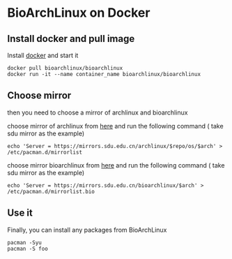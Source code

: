 # BioArchLinux on Docker

## Install docker and pull image

Install [docker](https://www.docker.com/) and start it

```
docker pull bioarchlinux/bioarchlinux
docker run -it --name container_name bioarchlinux/bioarchlinux
```

## Choose mirror
then you need to choose a mirror of archlinux and bioarchlinux

choose mirror of archlinux from [here](https://archlinux.org/mirrorlist/) and run the following command ( take sdu mirror as the example)

```
echo 'Server = https://mirrors.sdu.edu.cn/archlinux/$repo/os/$arch' > /etc/pacman.d/mirrorlist
```

choose mirror bioarchlinux from [here](https://raw.githubusercontent.com/BioArchLinux/mirror/main/mirrorlist.bio) and run the following command ( take sdu mirror as the example)

```
echo 'Server = https://mirrors.sdu.edu.cn/bioarchlinux/$arch' > /etc/pacman.d/mirrorlist.bio
```

## Use it

Finally, you can install any packages from BioArchLinux
```
pacman -Syu
pacman -S foo
```
